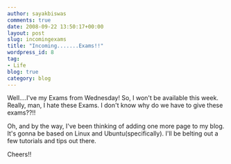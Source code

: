 ```yaml
---
author: sayakbiswas
comments: true
date: 2008-09-22 13:50:17+00:00
layout: post
slug: incomingexams
title: "Incoming.......Exams!!"
wordpress_id: 8
tag:
- Life
blog: true
category: blog
---
```


Well....I've my Exams from Wednesday! So, I won't be available this week. Really, man, I hate these Exams. I don't know why do we have to give these exams??!!

Oh, and by the way, I've been thinking of adding one more page to my blog. It's gonna be based on Linux and Ubuntu(specifically). I'll be belting out a few tutorials and tips out there.

Cheers!!
